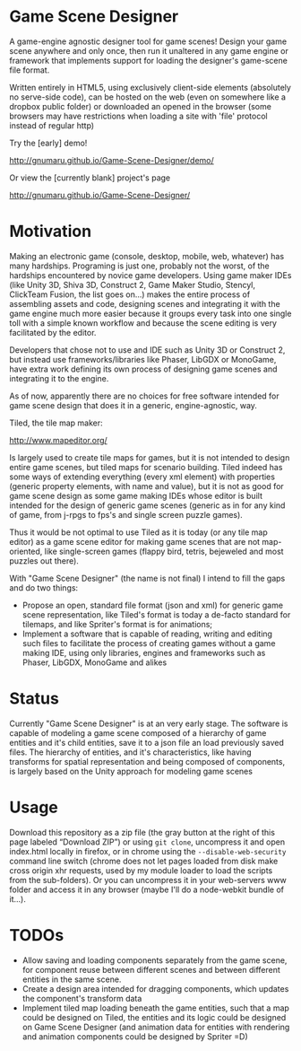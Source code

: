 Game Scene Designer
===================

A game-engine agnostic designer tool for game scenes! Design your game scene anywhere and only once, then run it unaltered in any game engine or framework that implements support for loading the designer's game-scene file format.

Written entirely in HTML5, using exclusively client-side elements (absolutely no serve-side code), can be hosted on the web (even on somewhere like a dropbox public folder) or downloaded an opened in the browser (some browsers may have restrictions when loading a site with 'file' protocol instead of regular http)

Try the [early] demo!

http://gnumaru.github.io/Game-Scene-Designer/demo/

Or view the [currently blank] project's page 

http://gnumaru.github.io/Game-Scene-Designer/


Motivation
===================

Making an electronic game (console, desktop, mobile, web, whatever) has many hardships. Programing is just one, probably not the worst, of the hardships encountered by novice game developers. Using game maker IDEs (like Unity 3D, Shiva 3D, Construct 2, Game Maker Studio, Stencyl, ClickTeam Fusion, the list goes on...) makes the entire process of assembling assets and code, designing scenes and integrating it with the game engine much more easier because it groups every task into one single toll with a simple known workflow and because the scene editing is very facilitated by the editor.

Developers that chose not to use and IDE such as Unity 3D or Construct 2, but instead use frameworks/libraries like Phaser, LibGDX or MonoGame, have extra work defining its own process of designing game scenes and integrating it to the engine.

As of now, apparently there are no choices for free software intended for game scene design that does it in a generic, engine-agnostic, way.

Tiled, the tile map maker:

http://www.mapeditor.org/

Is largely used to create tile maps for games, but it is not intended to design entire game scenes, but tiled maps for scenario building. Tiled indeed has some ways of extending everything (every xml element) with properties (generic property elements, with name and value), but it is not as good for game scene design as some game making IDEs whose editor is built intended for the design of generic game scenes (generic as in for any kind of game, from j-rpgs to fps's and single screen puzzle games).

Thus it would be not optimal to use Tiled as it is today (or any tile map editor) as a game scene editor for making game scenes that are not map-oriented, like single-screen games (flappy bird, tetris, bejeweled and most puzzles out there).

With "Game Scene Designer" (the name is not final) I intend to fill the gaps and do two things:
* Propose an open, standard file format (json and xml) for generic game scene representation, like Tiled's format is today a de-facto standard for tilemaps, and like Spriter's format is for animations;
* Implement a software that is capable of reading, writing and editing such files to facilitate the process of creating games without a game making IDE, using only libraries, engines and frameworks such as Phaser, LibGDX, MonoGame and alikes

Status
===================

Currently "Game Scene Designer" is at an very early stage. The software is capable of modeling a game scene composed of a hierarchy of game entities and it's child entities, save it to a json file an load previously saved files. The hierarchy of entities, and it's characteristics, like having transforms for spatial representation and being composed of components, is largely based on the Unity approach for modeling game scenes

Usage
===================
Download this repository as a zip file (the gray button at the right of this page labeled “Download ZIP”) or using `git clone`, uncompress it and open index.html locally in firefox, or in chrome using the `--disable-web-security` command line switch (chrome does not let pages loaded from disk make cross origin xhr requests, used by my module loader to load the scripts from the sub-folders). Or you can uncompress it in your web-servers www folder and access it in any browser (maybe I'll do a node-webkit bundle of it...).

TODOs
===================
* Allow saving and loading components separately from the game scene, for component reuse between different scenes and between different entities in the same scene.
* Create a design area intended for dragging components, which updates the component's transform data
* Implement tiled map loading beneath the game entities, such that a map could be designed on Tiled, the entities and its logic could be designed on Game Scene Designer (and animation data for entities with rendering and animation components could be designed by Spriter =D)
